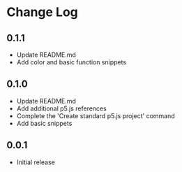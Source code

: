 # Change Log

## 0.1.1

- Update README.md
- Add color and basic function snippets

## 0.1.0

- Update README.md
- Add additional p5.js references
- Complete the 'Create standard p5.js project' command
- Add basic snippets

## 0.0.1

- Initial release